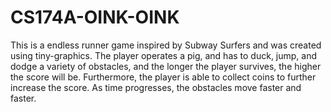 # CS174A-OINK-OINK

This is a endless runner game inspired by Subway Surfers and was created using tiny-graphics.
The player operates a pig, and has to duck, jump, and dodge a variety of obstacles, and the 
longer the player survives, the higher the score will be. Furthermore, the player is able to collect
coins to further increase the score. As time progresses, the obstacles move faster and faster.